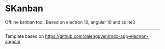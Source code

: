 # SKanban

Offline kanban tool. Based on electron 10, angular 10 and sqlite3

-----
Template based on https://github.com/dalenguyen/todo-app-electron-angular

